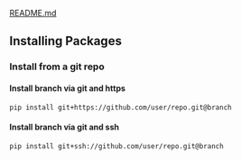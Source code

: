 [README.md](README.md)

## Installing Packages

### Install from a git repo

#### Install branch via git and https

`pip install git+https://github.com/user/repo.git@branch`

#### Install branch via git and ssh

`pip install git+ssh://github.com/user/repo.git@branch`




